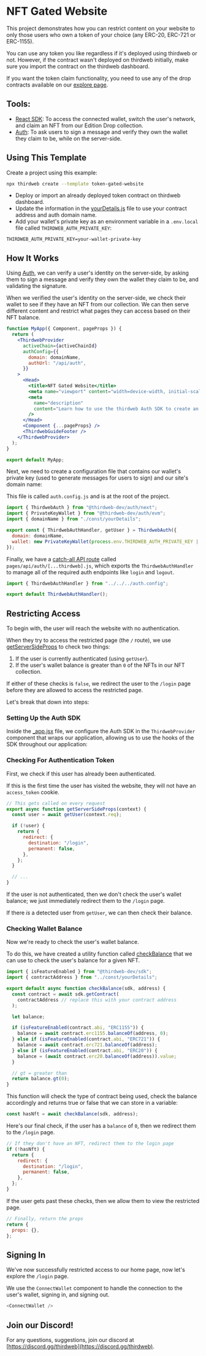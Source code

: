 # NFT Gated Website

This project demonstrates how you can restrict content on your website to only those users who own a token of your choice (any ERC-20, ERC-721 or ERC-1155).

You can use any token you like regardless if it's deployed using thirdweb or not. However, if the contract wasn't deployed on thirdweb initially, make sure you import the contract on the thirdweb dashboard.

If you want the token claim functionality, you need to use any of the drop contracts available on our [explore page](https://thirdweb.com/explore).

## Tools:

- [React SDK](https://portal.thirdweb.com/react): To access the connected wallet, switch the user's network, and claim an NFT from our Edition Drop collection.
- [Auth](https://portal.thirdweb.com/auth): To ask users to sign a message and verify they own the wallet they claim to be, while on the server-side.

## Using This Template

Create a project using this example:

```bash
npx thirdweb create --template token-gated-website
```

- Deploy or import an already deployed token contract on thirdweb dashboard.
- Update the information in the [yourDetails.js](./const/yourDetails.js) file to use your contract address and auth domain name.
- Add your wallet's private key as an environment variable in a `.env.local` file called `THIRDWEB_AUTH_PRIVATE_KEY`:

```text title=".env.local"
THIRDWEB_AUTH_PRIVATE_KEY=your-wallet-private-key
```

## How It Works

Using [Auth](https://portal.thirdweb.com/auth), we can verify a user's identity on the server-side, by asking them to sign a message and verify they own the wallet they claim to be, and validating the signature.

When we verified the user's identity on the server-side, we check their wallet to see if they have an NFT from our collection. We can then serve different content and restrict what pages they can access based on their NFT balance.

```jsx
function MyApp({ Component, pageProps }) {
  return (
    <ThirdwebProvider
      activeChain={activeChainId}
      authConfig={{
        domain: domainName,
        authUrl: "/api/auth",
      }}
    >
      <Head>
        <title>NFT Gated Website</title>
        <meta name="viewport" content="width=device-width, initial-scale=1.0" />
        <meta
          name="description"
          content="Learn how to use the thirdweb Auth SDK to create an NFT Gated Website"
        />
      </Head>
      <Component {...pageProps} />
      <ThirdwebGuideFooter />
    </ThirdwebProvider>
  );
}

export default MyApp;
```

Next, we need to create a configuration file that contains our wallet's private key (used to generate messages for users to sign) and our site's domain name:

This file is called `auth.config.js` and is at the root of the project.

```jsx
import { ThirdwebAuth } from "@thirdweb-dev/auth/next";
import { PrivateKeyWallet } from "@thirdweb-dev/auth/evm";
import { domainName } from "./const/yourDetails";

export const { ThirdwebAuthHandler, getUser } = ThirdwebAuth({
  domain: domainName,
  wallet: new PrivateKeyWallet(process.env.THIRDWEB_AUTH_PRIVATE_KEY || ""),
});
```

Finally, we have a [catch-all API route](https://nextjs.org/docs/api-routes/dynamic-api-routes#catch-all-api-routes) called `pages/api/auth/[...thirdweb].js`, which exports the `ThirdwebAuthHandler` to manage all of the required auth endpoints like `login` and `logout`.

```jsx
import { ThirdwebAuthHandler } from "../../../auth.config";

export default ThirdwebAuthHandler();
```

## Restricting Access

To begin with, the user will reach the website with no authentication.

When they try to access the restricted page (the `/` route), we use [getServerSideProps](https://nextjs.org/docs/basic-features/data-fetching/get-server-side-props) to check two things:

1. If the user is currently authenticated (using `getUser`).
2. If the user's wallet balance is greater than `0` of the NFTs in our NFT collection.

If either of these checks is `false`, we redirect the user to the `/login` page before they are allowed to access the restricted page.

Let's break that down into steps:

### Setting Up the Auth SDK

Inside the [\_app.jsx](./pages/_app.jsx) file, we configure the Auth SDK in the `ThirdwebProvider` component that wraps our application, allowing us to use the hooks of the SDK throughout our application:

### Checking For Authentication Token

First, we check if this user has already been authenticated.

If this is the first time the user has visited the website, they will not have an `access_token` cookie.

```js
// This gets called on every request
export async function getServerSideProps(context) {
  const user = await getUser(context.req);

  if (!user) {
    return {
      redirect: {
        destination: "/login",
        permanent: false,
      },
    };
  }

  // ...
}
```

If the user is not authenticated, then we don't check the user's wallet balance; we just immediately redirect them to the `/login` page.

If there _is_ a detected user from `getUser`, we can then check their balance.

### Checking Wallet Balance

Now we're ready to check the user's wallet balance.

To do this, we have created a utility function called [checkBalance](./util/checkBalance.js) that we can use to check the user's balance for a given NFT.

```js
import { isFeatureEnabled } from "@thirdweb-dev/sdk";
import { contractAddress } from "../const/yourDetails";

export default async function checkBalance(sdk, address) {
  const contract = await sdk.getContract(
    contractAddress // replace this with your contract address
  );

  let balance;

  if (isFeatureEnabled(contract.abi, "ERC1155")) {
    balance = await contract.erc1155.balanceOf(address, 0);
  } else if (isFeatureEnabled(contract.abi, "ERC721")) {
    balance = await contract.erc721.balanceOf(address);
  } else if (isFeatureEnabled(contract.abi, "ERC20")) {
    balance = (await contract.erc20.balanceOf(address)).value;
  }

  // gt = greater than
  return balance.gt(0);
}
```

This function will check the type of contract being used, check the balance accordingly and returns true or false that we can store in a variable:

```js
const hasNft = await checkBalance(sdk, address);
```

Here's our final check, if the user has a `balance` of `0`, then we redirect them to the `/login` page.

```js
// If they don't have an NFT, redirect them to the login page
if (!hasNft) {
  return {
    redirect: {
      destination: "/login",
      permanent: false,
    },
  };
}
```

If the user gets past these checks, then we allow them to view the restricted page.

```js
// Finally, return the props
return {
  props: {},
};
```

## Signing In

We've now successfully restricted access to our home page, now let's explore the `/login` page.

We use the `ConnectWallet` component to handle the connection to the user's wallet, signing in, and signing out.

```js
<ConnectWallet />
```

## Join our Discord!

For any questions, suggestions, join our discord at [https://discord.gg/thirdweb](https://discord.gg/thirdweb).

